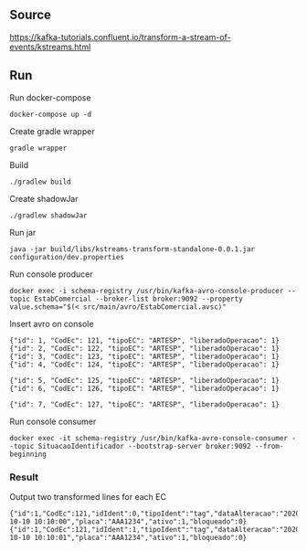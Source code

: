 ## Source
https://kafka-tutorials.confluent.io/transform-a-stream-of-events/kstreams.html

## Run
Run docker-compose
```
docker-compose up -d
```

Create gradle wrapper
```
gradle wrapper
```

Build
```
./gradlew build
```

Create shadowJar
```
./gradlew shadowJar
```
Run jar
```
java -jar build/libs/kstreams-transform-standalone-0.0.1.jar configuration/dev.properties
```

Run console producer
```
docker exec -i schema-registry /usr/bin/kafka-avro-console-producer --topic EstabComercial --broker-list broker:9092 --property value.schema="$(< src/main/avro/EstabComercial.avsc)"
```

Insert avro on console
```
{"id": 1, "CodEc": 121, "tipoEC": "ARTESP", "liberadoOperacao": 1}
{"id": 2, "CodEc": 122, "tipoEC": "ARTESP", "liberadoOperacao": 1}
{"id": 3, "CodEc": 123, "tipoEC": "ARTESP", "liberadoOperacao": 1}
{"id": 4, "CodEc": 124, "tipoEC": "ARTESP", "liberadoOperacao": 1}

{"id": 5, "CodEc": 125, "tipoEC": "ARTESP", "liberadoOperacao": 1}
{"id": 6, "CodEc": 126, "tipoEC": "ARTESP", "liberadoOperacao": 1}

{"id": 7, "CodEc": 127, "tipoEC": "ARTESP", "liberadoOperacao": 1}
```

Run console consumer
```
docker exec -it schema-registry /usr/bin/kafka-avro-console-consumer --topic SituacaoIdentificador --bootstrap-server broker:9092 --from-beginning
```

### Result
Output two transformed lines for each EC
```
{"id":1,"CodEc":121,"idIdent":0,"tipoIdent":"tag","dataAlteracao":"2020-10-10 10:10:00","placa":"AAA1234","ativo":1,"bloqueado":0}
{"id":1,"CodEc":121,"idIdent":1,"tipoIdent":"tag","dataAlteracao":"2020-10-10 10:10:01","placa":"AAA1234","ativo":1,"bloqueado":0}
```